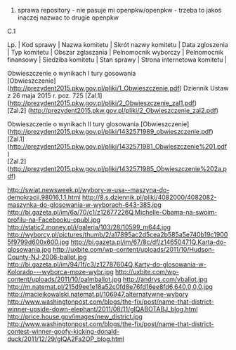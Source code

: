 1. sprawa repository - nie pasuje mi openpkw/openpkw - trzeba to jakoś inaczej nazwac to drugie openpkw

C.1

Lp. | Kod sprawy | Nazwa komitetu | Skrót nazwy komitetu | Data zgloszenia | Typ komitetu | Obszar zglaszania | Pelnomocnik wyborczy | Pelnomocnik finansowy | Siedziba komitetu | Stan sprawy | Strona internetowa komitetu |

Obwieszczenie o wynikach I tury gosowania  
[Obwieszczenie] (http://prezydent2015.pkw.gov.pl/pliki/1_Obwieszczenie.pdf) Dziennik Ustaw z 26 maja 2015 r. poz. 725 
[Zal.1] (http://prezydent2015.pkw.gov.pl/pliki/2_Obwieszczenie_zal1.pdf)  
[Zal.2] (http://prezydent2015.pkw.gov.pl/pliki/2_Obwieszczenie_zal2.pdf)  


Obwieszczenie o wynikach II tury glosowania
[Obwieszczenie] (http://prezydent2015.pkw.gov.pl/pliki/1432571989_obwieszczenie.pdf)  
[Zal.1] (http://prezydent2015.pkw.gov.pl/pliki/1432571981_Obwieszczenie%201.pdf)  
[Zal.2] (http://prezydent2015.pkw.gov.pl/pliki/1432571985_Obwieszczenie%202a.pdf)  


http://swiat.newsweek.pl/wybory-w-usa--maszyna-do-demokracji,98016,1,1.html
http://8.s.dziennik.pl/pliki/4082000/4082082-maszynka-do-glosowania-w-wyborach-643-385.jpg
http://bi.gazeta.pl/im/6a/70/c1/z12677226Q,Michelle-Obama-na-swoim-profilu-na-Facebooku-opubl.jpg
http://static2.money.pl/i/galeria/103/28/10599_m644.jpg
http://wyborcy.pl/pictures/thumb/2/a17895ac2d5cea2b585a5e740b19c19005f9799d600x600.jpg
http://bi.gazeta.pl/im/67/8c/df/z14650471Q,Karta-do-glosowania.jpg
http://uxbite.com/wp-content/uploads/2011/10/Hudson-County-NJ-2006-ballot.jpg
http://bi.gazeta.pl/im/94/1f/c3/z12787604Q,Karty-do-glosowania-w-Kolorado---wyborca-moze-wybr.jpg
http://uxbite.com/wp-content/uploads/2011/10/palmballot.jpg
http://andrys.com/vballot.jpg
http://m.natemat.pl/215d9ee1e18a52c0fd8e76fd16ee8fd6,640,0,0,0.jpg
http://maciejkowalski.natemat.pl/106947,alternatywne-wybory
http://www.washingtonpost.com/blogs/the-fix/post/name-that-district-winner-upside-down-elephant/2011/08/11/gIQABOTABJ_blog.html  
http://price.house.gov/images/new_district.jpg  
http://www.washingtonpost.com/blogs/the-fix/post/name-that-district-contest-winner-goofy-kicking-donald-duck/2011/12/29/gIQA2Fa2OP_blog.html  
